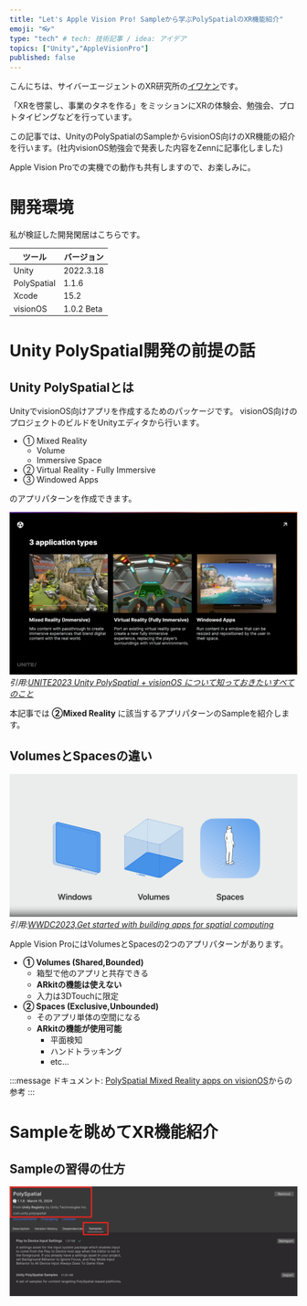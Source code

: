 ```yaml
---
title: "Let's Apple Vision Pro! Sampleから学ぶPolySpatialのXR機能紹介"
emoji: "👓"
type: "tech" # tech: 技術記事 / idea: アイデア
topics: ["Unity","AppleVisionPro"]
published: false
---
```


こんにちは、サイバーエージェントのXR研究所の[イワケン](https://twitter.com/iwaken71)です。

「XRを啓蒙し、事業のタネを作る」をミッションにXRの体験会、勉強会、プロトタイピングなどを行っています。

この記事では、UnityのPolySpatialのSampleからvisionOS向けのXR機能の紹介を行います。(社内visionOS勉強会で発表した内容をZennに記事化しました)

Apple Vision Proでの実機での動作も共有しますので、お楽しみに。

# 開発環境

私が検証した開発閑居はこちらです。

|ツール|バージョン|
|---|---|
|Unity|2022.3.18|
|PolySpatial|1.1.6|
|Xcode|15.2|
|visionOS|1.0.2 Beta|

# Unity PolySpatial開発の前提の話

## Unity PolySpatialとは

UnityでvisionOS向けアプリを作成するためのパッケージです。
visionOS向けのプロジェクトのビルドをUnityエディタから行います。


- ① Mixed Reality
  - Volume
  - Immersive Space
- ② Virtual Reality - Fully Immersive
- ③ Windowed Apps

のアプリパターンを作成できます。

![](/images/avp/2024-05-07-13-03-50.png)
*引用:[UNITE2023 Unity PolySpatial + visionOS について知っておきたいすべてのこと](https://www.youtube.com/watch?v=o8EfcQHbJqo)*

本記事では **②Mixed Reality** に該当するアプリパターンのSampleを紹介します。

## VolumesとSpacesの違い

![](/images/avp/2024-05-07-12-50-05.png)
*引用:[WWDC2023,Get started with building apps for spatial computing](https://developer.apple.com/videos/play/wwdc2023/10260/)*

Apple Vision ProにはVolumesとSpacesの2つのアプリパターンがあります。

- **① Volumes (Shared,Bounded)**
  - 箱型で他のアプリと共存できる
  - **ARkitの機能は使えない**
  - 入力は3DTouchに限定
- **② Spaces (Exclusive,Unbounded)**
  - そのアプリ単体の空間になる
  - **ARkitの機能が使用可能**
    - 平面検知
    - ハンドトラッキング
    - etc...

:::message
ドキュメント: [PolySpatial Mixed Reality apps on visionOS](https://docs.unity3d.com/Packages/com.unity.polyspatial.visionos@1.2/manual/PolySpatialMRApps.html)からの参考
:::

# Sampleを眺めてXR機能紹介

## Sampleの習得の仕方

![](/images/avp/2024-05-07-13-13-28.png)



